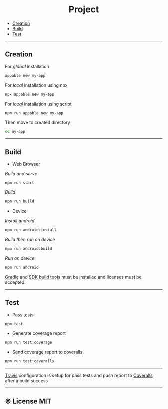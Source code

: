 <h1 align="center">Project</h1>

* [Creation](#creation)
* [Build](#build)
* [Test](#test)

___

## Creation

For *global* installation

```bash
appable new my-app
```

For *local* installation using npx

```bash
npx appable new my-app
```

For *local* installation using script

```bash
npm run appable new my-app
```

Then move to created directory

```bash
cd my-app
```

___

## Build

* Web Browser

*Build and serve*

```
npm run start
```

*Build*

```
npm run build
```

* Device

*Install android*

```bash
npm run android:install
```

*Build then run on device*

```bash
npm run android:build
```

*Run on device*

```bash
npm run android
```

[Gradle](https://gradle.org/install/) and [SDK build tools](https://androidsdkmanager.azurewebsites.net/Buildtools) must be installed and licenses must be accepted.

___

## Test

* Pass tests

```bash
npm test
```
* Generate coverage report

```bash
npm run test:coverage
```

* Send coverage report to coveralls

```bash
npm run test:coveralls
```

___

[Travis](https://travis-ci.org/) configuration is setup for pass tests and push report to [Coveralls](https://coveralls.io/) after a build success
___

## ©️ License MIT